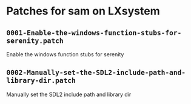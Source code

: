 # Patches for sam on LXsystem

## `0001-Enable-the-windows-function-stubs-for-serenity.patch`

Enable the windows function stubs for serenity


## `0002-Manually-set-the-SDL2-include-path-and-library-dir.patch`

Manually set the SDL2 include path and library dir


